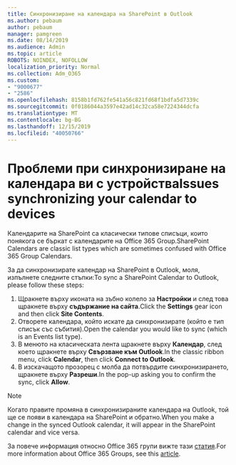 ```yaml
---
title: Синхронизиране на календара на SharePoint в Outlook
ms.author: pebaum
author: pebaum
manager: pamgreen
ms.date: 08/14/2019
ms.audience: Admin
ms.topic: article
ROBOTS: NOINDEX, NOFOLLOW
localization_priority: Normal
ms.collection: Adm_O365
ms.custom:
- "9000677"
- "2586"
ms.openlocfilehash: 8158b1fd762fe541a56c821fd68f1bdfa5d7339c
ms.sourcegitcommit: 0f0186044a3597e42ad14c32ca58e7224344dcfa
ms.translationtype: MT
ms.contentlocale: bg-BG
ms.lasthandoff: 12/15/2019
ms.locfileid: "40050766"
---
```

# <a name="issues-synchronizing-your-calendar-to-devices"></a><span data-ttu-id="a7914-102">Проблеми при синхронизиране на календара ви с устройства</span><span class="sxs-lookup"><span data-stu-id="a7914-102">Issues synchronizing your calendar to devices</span></span>

<span data-ttu-id="a7914-103">Календарите на SharePoint са класически типове списъци, които понякога се бъркат с календарите на Office 365 Group.</span><span class="sxs-lookup"><span data-stu-id="a7914-103">SharePoint Calendars are classic list types which are sometimes confused with Office 365 Group Calendars.</span></span>

<span data-ttu-id="a7914-104">За да синхронизирате календар на SharePoint в Outlook, моля, изпълнете следните стъпки:</span><span class="sxs-lookup"><span data-stu-id="a7914-104">To sync a SharePoint Calendar to Outlook, please follow these steps:</span></span>

1. <span data-ttu-id="a7914-105">Щракнете върху иконата на зъбно колело за **Настройки** и след това щракнете върху **съдържание на сайта**.</span><span class="sxs-lookup"><span data-stu-id="a7914-105">Click the **Settings** gear icon and then click **Site Contents**.</span></span>
2. <span data-ttu-id="a7914-106">Отворете календара, който искате да синхронизирате (който е тип списък със събития).</span><span class="sxs-lookup"><span data-stu-id="a7914-106">Open the calendar you would like to sync (which is an Events list type).</span></span>
3. <span data-ttu-id="a7914-107">В менюто на класическата лента щракнете върху **Календар**, след което щракнете върху **Свързване към Outlook**.</span><span class="sxs-lookup"><span data-stu-id="a7914-107">In the classic ribbon menu, click **Calendar**, then click **Connect to Outlook**.</span></span>
4. <span data-ttu-id="a7914-108">В изскачащото прозорец с молба да потвърдите синхронизирането, щракнете върху **Разреши**.</span><span class="sxs-lookup"><span data-stu-id="a7914-108">In the pop-up asking you to confirm the sync, click **Allow**.</span></span>

>[!Note]
> <span data-ttu-id="a7914-109">Когато правите промяна в синхронизираните календара на Outlook, той ще се появи в календара на SharePoint и обратно.</span><span class="sxs-lookup"><span data-stu-id="a7914-109">When you make a change in the synced Outlook calendar, it will appear in the SharePoint calendar and vice versa.</span></span>

<span data-ttu-id="a7914-110">За повече информация относно Office 365 групи вижте тази [статия](https://support.office.com/article/Learn-about-Office-365-groups-b565caa1-5c40-40ef-9915-60fdb2d97fa2).</span><span class="sxs-lookup"><span data-stu-id="a7914-110">For more information about Office 365 Groups, see this [article](https://support.office.com/article/Learn-about-Office-365-groups-b565caa1-5c40-40ef-9915-60fdb2d97fa2).</span></span>
